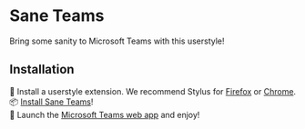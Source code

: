 # Sane Teams

Bring some sanity to Microsoft Teams with this userstyle!

## Installation

🎨 Install a userstyle extension. We recommend Stylus for [Firefox](https://addons.mozilla.org/en-US/firefox/addon/styl-us/) or [Chrome](https://chrome.google.com/webstore/detail/stylus/clngdbkpkpeebahjckkjfobafhncgmne).<br>
📦 [Install Sane Teams](https://github.com/timgthomas/stylish-sane-teams/raw/master/teams.user.css)!<br>
💬 Launch the [Microsoft Teams web app](https://teams.microsoft.com) and enjoy!
